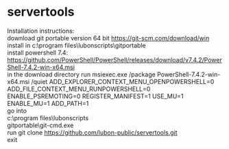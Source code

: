 # servertools
Installation instructions:  
download git portable version 64 bit https://git-scm.com/download/win  
install in c:\program files\lubonscripts\gitportable  
install powershell 7.4: https://github.com/PowerShell/PowerShell/releases/download/v7.4.2/PowerShell-7.4.2-win-x64.msi  
in the download directory run
msiexec.exe /package PowerShell-7.4.2-win-x64.msi /quiet ADD_EXPLORER_CONTEXT_MENU_OPENPOWERSHELL=0 ADD_FILE_CONTEXT_MENU_RUNPOWERSHELL=0 ENABLE_PSREMOTING=0 REGISTER_MANIFEST=1 USE_MU=1 ENABLE_MU=1 ADD_PATH=1  
go into  
c:\program files\lubonscripts  
gitportable\git-cmd.exe  
run git clone https://github.com/lubon-public/servertools.git   
exit



